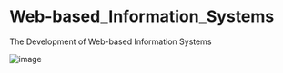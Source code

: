# Web-based_Information_Systems
The Development of Web-based Information Systems

![image](https://github.com/user-attachments/assets/7eada726-cd82-4f45-9ab6-1a5b3c2c3122)

